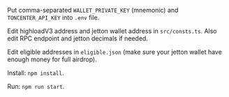 Put comma-separated `WALLET_PRIVATE_KEY` (mnemonic) and `TONCENTER_API_KEY` into `.env` file.

Edit highloadV3 address and jetton wallet address in `src/consts.ts`. Also edit RPC endpoint and jetton decimals if needed.

Edit eligible addresses in `eligible.json` (make sure your jetton wallet have enough money for full airdrop).

Install: `npm install`.

Run: `npm run start`.
